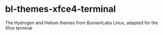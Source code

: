 # bl-themes-xfce4-terminal
The Hydrogen and Helium themes from BunsenLabs Linux, adapted for the Xfce terminal
